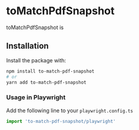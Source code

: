 # toMatchPdfSnapshot

toMatchPdfSnapshot is 

## Installation

Install the package with:

```sh
npm install to-match-pdf-snapshot
# or
yarn add to-match-pdf-snapshot
```

### Usage in Playwright

Add the following line to your `playwright.config.ts`

```ts
import 'to-match-pdf-snapshot/playwright'
```
